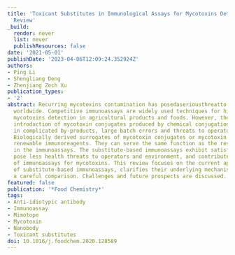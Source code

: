 ```yaml
---
title: 'Toxicant Substitutes in Immunological Assays for Mycotoxins Detection: A Mini
  Review'
_build:
  render: never
  list: never
  publishResources: false
date: '2021-05-01'
publishDate: '2023-04-06T12:09:24.352924Z'
authors:
- Ping Li
- Shengliang Deng
- Zhenjiang Zech Xu
publication_types:
- '2'
abstract: Recurring mycotoxins contamination has posedaseriousthreatto food safety
  worldwide. Competitive immunoassays are widely used techniques for high-throughput
  mycotoxins detection in agricultural products and foods. However, the inevitable
  introduction of mycotoxin conjugates produced by chemical conjugation usually results
  in complicated by-products, large batch errors and threats to operators and environment.
  Biologically derived surrogates of mycotoxin conjugates or mycotoxin standards are
  renewable immunoreagents. They can serve the same function as the responding counterparts
  in the immunoassays. The substitute-based immunoassays exhibit satisfactory sensitivity,
  pose less health threats to operators and environment, and contribute to the standardization
  of immunoassays for mycotoxins. This review focuses on the current applications
  of substitute-based immunoassays, clarifies their underlying mechanisms and provides
  a careful comparison. Challenges and future prospects are discussed.
featured: false
publication: '*Food Chemistry*'
tags:
- Anti-idiotypic antibody
- Immunoassay
- Mimotope
- Mycotoxin
- Nanobody
- Toxicant substitutes
doi: 10.1016/j.foodchem.2020.128589
---
```


